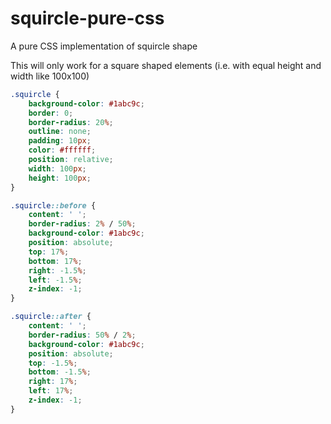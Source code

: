 # squircle-pure-css
A pure CSS implementation of squircle shape

This will only work for a square shaped elements (i.e. with equal height and width like 100x100)

```css
.squircle {
	background-color: #1abc9c;
	border: 0;
	border-radius: 20%;
	outline: none;
	padding: 10px;
	color: #ffffff;
	position: relative;
	width: 100px;
	height: 100px;
}

.squircle::before {
	content: ' ';
	border-radius: 2% / 50%;
	background-color: #1abc9c;
	position: absolute;
	top: 17%;
	bottom: 17%;
	right: -1.5%;
	left: -1.5%;
	z-index: -1;
}

.squircle::after {
	content: ' ';
	border-radius: 50% / 2%;
	background-color: #1abc9c;
	position: absolute;
	top: -1.5%;
	bottom: -1.5%;
	right: 17%;
	left: 17%;
	z-index: -1;
}
```
